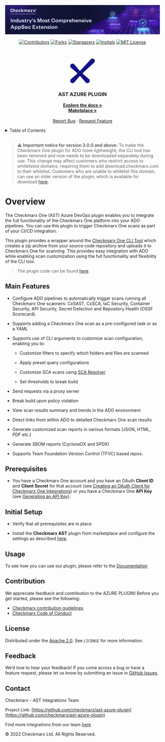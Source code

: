 
<img src="https://raw.githubusercontent.com/Checkmarx/ci-cd-integrations/main/.images/PluginBanner.jpg">
<br />
<div align="center">

[![Contributors][contributors-shield]][contributors-url]
[![Forks][forks-shield]][forks-url]
[![Stargazers][stars-shield]][stars-url]
[![Instlals][install-shield]][install-url]
[![MIT License][license-shield]][license-url]

</div>
<br />
<p align="center">
  <a href="https://github.com/Checkmarx/ast-azure-plugin">
    <img src="https://raw.githubusercontent.com/Checkmarx/ci-cd-integrations/main/.images/cx_logo.svg" alt="Logo" width="80" height="80" />
  </a>

<h3 align="center">AST AZURE PLUGIN</h3>

  <p align="center">
    <a href="https://checkmarx.com/resource/documents/en/34965-68710-quick-start-guide---checkmarx-one-azure-devops-plugin.html"><strong>Explore the docs »</strong></a>
    <br />
    <a href="https://marketplace.visualstudio.com/items?itemName=checkmarx.checkmarx-ast-azure-plugin"><strong>Maketplace »</strong></a>
    <br />
    <br />
    <a href="https://github.com/checkmarx/ast-azure-plugin/issues/new">Report Bug</a>
    ·
    <a href="https://github.com/checkmarx/ast-azure-plugin/issues/new">Request Feature</a>
  </p>
</p>



<!-- TABLE OF CONTENTS -->
<details>
  <summary>Table of Contents</summary>
  <ol>
    <li><a href="#overview">Overview</a></li>
    <li><a href="#main-features">Main Features</a></li>
    <li><a href="#prerequisites">Prerequisites</a></li>
    <li><a href="#initial-setup">Initial Setup</a></li>
    <li><a href="#usage">Usage</a></li>
    <li><a href="#contribution">Contribution</a></li>
    <li><a href="#license">License</a></li>
     <li><a href="#feedback">Feedback</a></li>
    <li><a href="#contact">Contact</a></li>
  </ol>
</details>
<br/>

> ⚠️ **Important notice for version 3.0.0 and above:** 
> To make the Checkmarx One plugin for ADO more lightweight, the CLI tool has been removed and now needs to be downloaded separately during use. This change may affect customers who restrict access to whitelisted domains, requiring them to add download.checkmarx.com to their whitelist. Customers who are unable to whitelist this domain, can use an older version of the plugin, which is available for download [here](https://github.com/Checkmarx/ast-azure-plugin/releases).

# Overview

 The Checkmarx One (AST) Azure DevOps plugin enables you to integrate the full functionality of the Checkmarx One platform into your ADO pipelines. You can use this plugin to trigger Checkmarx One scans as part of your CI/CD integration.

This plugin provides a wrapper around the [Checkmarx One CLI
Tool](https://checkmarx.com/resource/documents/en/34965-68620-checkmarx-one-cli-tool.html) which creates a zip archive from your source code repository and uploads it to Checkmarx One for scanning. This provides easy integration with ADO while enabling scan customization using the full functionality and flexibility of the CLI tool.

> The plugin code can be found [here](https://github.com/Checkmarx/ast-azure-plugin).


## Main Features

-   Configure ADO pipelines to automatically trigger scans running all Checkmarx One scanners: CxSAST, CxSCA, IaC Security, Container Security, API Security, Secret Detection and Repository Health (OSSF Scorecard).

-   Supports adding a Checkmarx One scan as a pre-configured task or as a YAML

-   Supports use of CLI arguments to customize scan configuration, enabling you to:

    -   Customize filters to specify which folders and files are scanned

    -   Apply preset query configurations

    -   Customize SCA scans using [SCA Resolver](https://checkmarx.com/resource/documents/en/34965-19196-checkmarx-sca-resolver.html)

    -   Set thresholds to break build

-   Send requests via a proxy server

-   Break build upon policy violation

-   View scan results summary and trends in the ADO environment

-   Direct links from within ADO to detailed Checkmarx One scan results

-   Generate customized scan reports in various formats (JSON, HTML, PDF etc.)

-   Generate SBOM reports (CycloneDX and SPDX)

-   Supports Team Foundation Version Control (TFVC) based repos.

## Prerequisites

-   You have a Checkmarx One account and you have an OAuth **Client
    ID** and **Client Secret** for that account (see [Creating an OAuth
    Client for Checkmarx One Integrations](https://checkmarx.com/resource/documents/en/34965-118315-authentication-for-checkmarx-one-cli.html#UUID-a4e31a96-1f36-6293-e95a-97b4b9189060_UUID-4123a2ff-32d0-2287-8dd2-3c36947f675e)) or you have a Checkmarx One **API Key** (see [Generating an API Key](https://checkmarx.com/resource/documents/en/34965-118315-authentication-for-checkmarx-one-cli.html#UUID-a4e31a96-1f36-6293-e95a-97b4b9189060_UUID-1e7abdfa-77eb-2a6c-f12a-c812a1e1dcf7)).

## Initial Setup

-   Verify that all prerequisites are in place.

-   Install the **Checkmarx AST** plugin from marketplace and configure the settings as described [here](https://checkmarx.com/resource/documents/en/34965-68712-checkmarx-one-azure-devops-plugin-initial-setup.html).


## Usage

To see how you can use our plugin, please refer to the [Documentation](https://checkmarx.com/resource/documents/en/34965-68709-checkmarx-one-azure-devops-plugin.html)


## Contribution

We appreciate feedback and contribution to the AZURE PLUGIN! Before you get started, please see the following:

- [Checkmarx contribution guidelines](docs/contributing.md)
- [Checkmarx Code of Conduct](docs/code_of_conduct.md)


<!-- LICENSE -->
## License
Distributed under the [Apache 2.0](LICENSE). See `LICENSE` for more information.

<!-- FEEDBACK -->
## Feedback
We’d love to hear your feedback! If you come across a bug or have a feature request, please let us know by submitting an issue in [GitHub Issues](https://github.com/Checkmarx/ast-azure-plugin/issues).

<!-- CONTACT -->
## Contact

Checkmarx - AST Integrations Team

Project Link: [https://github.com/checkmarx/ast-azure-plugin](https://github.com/checkmarx/ast-azure-plugin)

Find more integrations from our team [here](https://github.com/Checkmarx/ci-cd-integrations#checkmarx-ast-integrations)


© 2022 Checkmarx Ltd. All Rights Reserved.

[contributors-shield]: https://img.shields.io/github/contributors/checkmarx/ast-azure-plugin.svg
[contributors-url]: https://github.com/checkmarx/ast-azure-plugin/graphs/contributors
[forks-shield]: https://img.shields.io/github/forks/checkmarx/ast-azure-plugin.svg
[forks-url]: https://github.com/checkmarx/ast-azure-plugin/network/members
[stars-shield]: https://img.shields.io/github/stars/checkmarx/ast-azure-plugin.svg
[stars-url]: https://github.com/checkmarx/ast-azure-plugin/stargazers
[license-shield]: https://img.shields.io/github/license/checkmarx/ast-azure-plugin.svg
[license-url]: https://github.com/checkmarx/ast-azure-plugin/blob/main/LICENSE
[install-shield]: https://img.shields.io/visual-studio-marketplace/azure-devops/installs/total/checkmarx.checkmarx-ast-azure-plugin
[install-url]: https://marketplace.visualstudio.com/items?itemName=checkmarx.checkmarx-ast-azure-plugin
